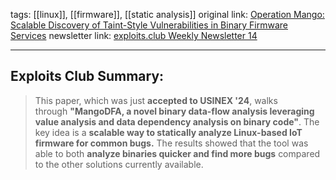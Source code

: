 tags:  [[linux]], [[firmware]], [[static analysis]]
original link:  [Operation Mango: Scalable Discovery of Taint-Style Vulnerabilities in Binary Firmware Services](https://wilgibbs.com/papers/mango_usenix24.pdf?ref=blog.exploits.club)
newsletter link: [exploits.club Weekly Newsletter 14](https://blog.exploits.club/exploits-club-weekly-newsletter-14/)

---
## Exploits Club Summary:
> This paper, which was just **accepted to USINEX '24**, walks through **"MangoDFA, a novel binary data-flow analysis leveraging value analysis and data dependency analysis on binary code"**. The key idea is a **scalable way to statically analyze Linux-based IoT firmware for common bugs.** The results showed that the tool was able to both **analyze binaries quicker and find more bugs** compared to the other solutions currently available.